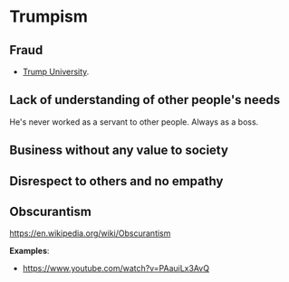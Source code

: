 # Trumpism

## Fraud

- [Trump University](https://en.wikipedia.org/wiki/Trump_University).

## Lack of understanding of other people's needs

He's never worked as a servant to other people. Always as a boss.

## Business without any value to society

## Disrespect to others and no empathy

## Obscurantism

https://en.wikipedia.org/wiki/Obscurantism

**Examples**:
- https://www.youtube.com/watch?v=PAauiLx3AvQ
